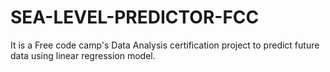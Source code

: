 # SEA-LEVEL-PREDICTOR-FCC
It is a Free code camp's Data Analysis certification project to predict future data using linear regression model.
